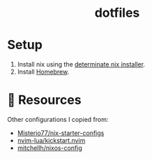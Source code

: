 <h1 align="center">dotfiles</h1>

# Setup

1. Install nix using the [determinate nix installer](https://github.com/DeterminateSystems/nix-installer).
2. Install [Homebrew](https://brew.sh).

# 💾 Resources

Other configurations I copied from:

- [Misterio77/nix-starter-configs](https://github.com/Misterio77/nix-starter-configs)
- [nvim-lua/kickstart.nvim](https://github.com/nvim-lua/kickstart.nvim)
- [mitchellh/nixos-config](https://github.com/mitchellh/nixos-config)

